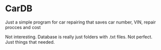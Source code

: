# CarDB
Just a simple program for car repairing that saves car number, VIN, repair procces and cost 

Not interesting. Database is really just folders with .txt files. Not perfect. Just things that needed.
